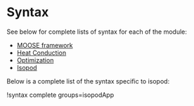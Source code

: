 # Syntax

See below for complete lists of syntax for each of the module:

- [MOOSE framework](syntax/framework.md)
- [Heat Conduction](syntax/heat_conduction.md)
- [Optimization](syntax/optimization.md)
- [Isopod](syntax/isopod.md)

Below is a complete list of the syntax specific to isopod:

!syntax complete groups=isopodApp
